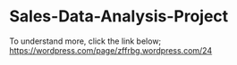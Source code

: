 # Sales-Data-Analysis-Project

To understand more, click the link below;
https://wordpress.com/page/zffrbg.wordpress.com/24
